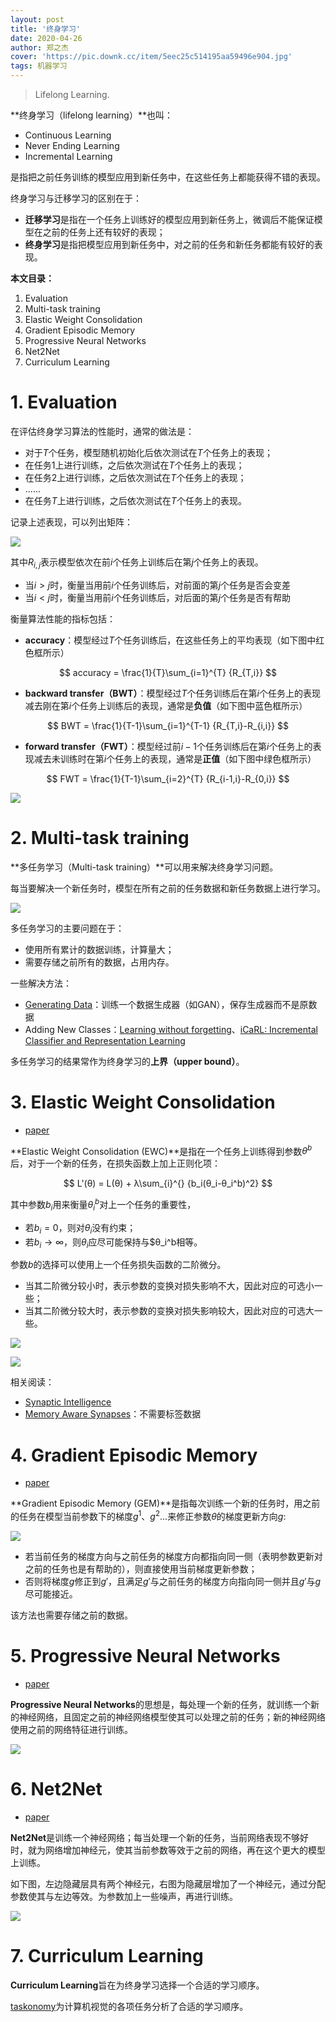 ```yaml
---
layout: post
title: '终身学习'
date: 2020-04-26
author: 郑之杰
cover: 'https://pic.downk.cc/item/5eec25c514195aa59496e904.jpg'
tags: 机器学习
---
```


> Lifelong Learning.

**终身学习（lifelong learning）**也叫：
- Continuous Learning
- Never Ending Learning
- Incremental Learning

是指把之前任务训练的模型应用到新任务中，在这些任务上都能获得不错的表现。

终身学习与迁移学习的区别在于：
- **迁移学习**是指在一个任务上训练好的模型应用到新任务上，微调后不能保证模型在之前的任务上还有较好的表现；
- **终身学习**是指把模型应用到新任务中，对之前的任务和新任务都能有较好的表现。

**本文目录：**
1. Evaluation
2. Multi-task training
3. Elastic Weight Consolidation
4. Gradient Episodic Memory
5. Progressive Neural Networks
6. Net2Net
7. Curriculum Learning

# 1. Evaluation
在评估终身学习算法的性能时，通常的做法是：
- 对于$T$个任务，模型随机初始化后依次测试在$T$个任务上的表现；
- 在任务$1$上进行训练，之后依次测试在$T$个任务上的表现；
- 在任务$2$上进行训练，之后依次测试在$T$个任务上的表现；
- ......
- 在任务$T$上进行训练，之后依次测试在$T$个任务上的表现。

记录上述表现，可以列出矩阵：

![](https://pic.downk.cc/item/5eec25e714195aa594970359.jpg)

其中$R_{i,j}$表示模型依次在前$i$个任务上训练后在第$j$个任务上的表现。
- 当$i>j$时，衡量当用前$i$个任务训练后，对前面的第$j$个任务是否会变差
- 当$i<j$时，衡量当用前$i$个任务训练后，对后面的第$j$个任务是否有帮助

衡量算法性能的指标包括：
- **accuracy**：模型经过$T$个任务训练后，在这些任务上的平均表现（如下图中红色框所示）

$$ accuracy = \frac{1}{T}\sum_{i=1}^{T} {R_{T,i}} $$

- **backward transfer（BWT）**：模型经过$T$个任务训练后在第$i$个任务上的表现减去刚在第$i$个任务上训练后的表现，通常是**负值**（如下图中蓝色框所示）

$$ BWT = \frac{1}{T-1}\sum_{i=1}^{T-1} {R_{T,i}-R_{i,i}} $$

- **forward transfer（FWT）**：模型经过前$i-1$个任务训练后在第$i$个任务上的表现减去未训练时在第$i$个任务上的表现，通常是**正值**（如下图中绿色框所示）

$$ FWT = \frac{1}{T-1}\sum_{i=2}^{T} {R_{i-1,i}-R_{0,i}} $$

![](https://pic.downk.cc/item/5eec2ac014195aa5949b77b2.jpg)

# 2. Multi-task training
**多任务学习（Multi-task training）**可以用来解决终身学习问题。

每当要解决一个新任务时，模型在所有之前的任务数据和新任务数据上进行学习。

![](https://pic.downk.cc/item/5eec2b6f14195aa5949c2194.jpg)

多任务学习的主要问题在于：
- 使用所有累计的数据训练，计算量大；
- 需要存储之前所有的数据，占用内存。

一些解决方法：
- [Generating Data](https://arxiv.org/abs/1705.08690)：训练一个数据生成器（如GAN），保存生成器而不是原数据
- Adding New Classes：[Learning without forgetting](https://arxiv.org/abs/1606.09282)、[iCaRL: Incremental Classifier and Representation Learning](https://arxiv.org/abs/1611.07725)

多任务学习的结果常作为终身学习的**上界（upper bound）**。

# 3. Elastic Weight Consolidation
- [paper](http://www.citeulike.org/group/15400/article/14311063)

**Elastic Weight Consolidation (EWC)**是指在一个任务上训练得到参数$θ^b$后，对于一个新的任务，在损失函数上加上正则化项：

$$ L'(θ) = L(θ) + λ\sum_{i}^{} {b_i(θ_i-θ_i^b)^2} $$

其中参数$b_i$用来衡量$θ_i^b$对上一个任务的重要性，
- 若$b_i=0$，则对$θ_i$没有约束；
- 若$b_i→∞$，则$θ_i$应尽可能保持与$θ_i^b相等。

参数$b$的选择可以使用上一个任务损失函数的二阶微分。
- 当其二阶微分较小时，表示参数的变换对损失影响不大，因此对应的可选小一些；
- 当其二阶微分较大时，表示参数的变换对损失影响较大，因此对应的可选大一些。

![](https://pic.downk.cc/item/5eec302a14195aa594a0c98d.jpg)

![](https://pic.downk.cc/item/5eec308514195aa594a1359d.jpg)

相关阅读：
- [Synaptic Intelligence](https://arxiv.org/abs/1703.04200)
- [Memory Aware Synapses](https://arxiv.org/abs/1711.09601)：不需要标签数据

# 4. Gradient Episodic Memory
- [paper](https://arxiv.org/abs/1706.08840)

**Gradient Episodic Memory (GEM)**是指每次训练一个新的任务时，用之前的任务在模型当前参数下的梯度$g^1$、$g^2$...来修正参数$θ$的梯度更新方向$g$:

![](https://pic.downk.cc/item/5eec5ceb14195aa594cce215.jpg)

- 若当前任务的梯度方向与之前任务的梯度方向都指向同一侧（表明参数更新对之前的任务也是有帮助的），则直接使用当前梯度更新参数；
- 否则将梯度$g$修正到$g'$，且满足$g'$与之前任务的梯度方向指向同一侧并且$g'$与$g$尽可能接近。

该方法也需要存储之前的数据。

# 5. Progressive Neural Networks
- [paper](https://arxiv.org/abs/1606.04671)

**Progressive Neural Networks**的思想是，每处理一个新的任务，就训练一个新的神经网络，且固定之前的神经网络模型使其可以处理之前的任务；新的神经网络使用之前的网络特征进行训练。

![](https://pic.downk.cc/item/5eec5d5414195aa594cd878a.jpg)

# 6. Net2Net
- [paper](https://arxiv.org/abs/1511.05641)

**Net2Net**是训练一个神经网络；每当处理一个新的任务，当前网络表现不够好时，就为网络增加神经元，使其当前参数等效于之前的网络，再在这个更大的模型上训练。

如下图，左边隐藏层具有两个神经元，右图为隐藏层增加了一个神经元，通过分配参数使其与左边等效。为参数加上一些噪声，再进行训练。

![](https://pic.downk.cc/item/5eec5eb314195aa594cfb073.jpg)

# 7. Curriculum Learning
**Curriculum Learning**旨在为终身学习选择一个合适的学习顺序。

[taskonomy](http://taskonomy.stanford.edu/#abstract)为计算机视觉的各项任务分析了合适的学习顺序。
